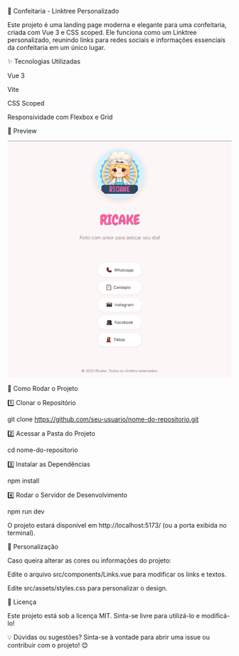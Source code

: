 🍰 Confeitaria - Linktree Personalizado

Este projeto é uma landing page moderna e elegante para uma confeitaria, criada com Vue 3 e CSS scoped. Ele funciona como um Linktree personalizado, reunindo links para redes sociais e informações essenciais da confeitaria em um único lugar.

✨ Tecnologias Utilizadas

Vue 3 

Vite

CSS Scoped

Responsividade com Flexbox e Grid

📸 Preview

![alt text](image.png)

🚀 Como Rodar o Projeto

1️⃣ Clonar o Repositório

git clone https://github.com/seu-usuario/nome-do-repositorio.git

2️⃣ Acessar a Pasta do Projeto

cd nome-do-repositorio

3️⃣ Instalar as Dependências

npm install

4️⃣ Rodar o Servidor de Desenvolvimento

npm run dev

O projeto estará disponível em http://localhost:5173/ (ou a porta exibida no terminal).

🎨 Personalização

Caso queira alterar as cores ou informações do projeto:

Edite o arquivo src/components/Links.vue para modificar os links e textos.

Edite src/assets/styles.css para personalizar o design.

📜 Licença

Este projeto está sob a licença MIT. Sinta-se livre para utilizá-lo e modificá-lo!

💡 Dúvidas ou sugestões? Sinta-se à vontade para abrir uma issue ou contribuir com o projeto! 😊
